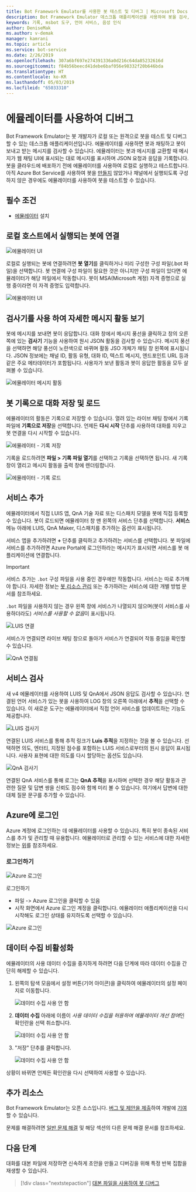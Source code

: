 ```yaml
---
title: Bot Framework Emulator를 사용한 봇 테스트 및 디버그 | Microsoft Docs
description: Bot Framework Emulator 데스크톱 애플리케이션을 사용하여 봇을 검사, 테스트 및 디버그하는 방법을 살펴봅니다.
keywords: 기록, msbot 도구, 언어 서비스, 음성 인식
author: DeniseMak
ms.author: v-demak
manager: kamrani
ms.topic: article
ms.service: bot-service
ms.date: 2/26/2019
ms.openlocfilehash: 307a6bf697e274391336a0d216c64da85232616d
ms.sourcegitcommit: f84b56beecd41debe6baf056e98332f20b646bda
ms.translationtype: HT
ms.contentlocale: ko-KR
ms.lasthandoff: 05/03/2019
ms.locfileid: "65033310"
---
```

# <a name="debug-with-the-emulator"></a>에뮬레이터를 사용하여 디버그

Bot Framework Emulator는 봇 개발자가 로컬 또는 원격으로 봇을 테스트 및 디버그할 수 있는 데스크톱 애플리케이션입니다. 에뮬레이터를 사용하면 봇과 채팅하고 봇이 보내고 받는 메시지를 검사할 수 있습니다. 에뮬레이터는 봇과 메시지를 교환할 때 메시지가 웹 채팅 UI에 표시되는 대로 메시지를 표시하며 JSON 요청과 응답을 기록합니다. 봇을 클라우드에 배포하기 전에 에뮬레이터를 사용하여 로컬로 실행하고 테스트합니다. 아직 Azure Bot Service를 사용하여 봇을 [만들지](./bot-service-quickstart.md) 않았거나 채널에서 실행되도록 구성하지 않은 경우에도 에뮬레이터를 사용하여 봇을 테스트할 수 있습니다.

## <a name="prerequisites"></a>필수 조건
- [에뮬레이터](https://aka.ms/Emulator-wiki-getting-started) 설치

## <a name="connect-to-a-bot-running-on-localhost"></a>로컬 호스트에서 실행되는 봇에 연결

![에뮬레이터 UI](media/emulator-v4/emulator-welcome.png)

로컬로 실행되는 봇에 연결하려면 **봇 열기**를 클릭하거나 미리 구성한 구성 파일(.bot 파일)을 선택합니다. 봇 연결에 구성 파일이 필요한 것은 아니지만 구성 파일이 있다면 에뮬레이터가 해당 파일에서 작동합니다. 봇이 MSA(Microsoft 계정) 자격 증명으로 실행 중이라면 이 자격 증명도 입력합니다.

![에뮬레이터 UI](media/emulator-v4/emulator-open-bot.png)

## <a name="view-detailed-message-activity-with-the-inspector"></a>검사기를 사용 하여 자세한 메시지 활동 보기

봇에 메시지를 보내면 봇이 응답합니다. 대화 창에서 메시지 풍선을 클릭하고 창의 오른쪽에 있는 **검사기** 기능을 사용하여 원시 JSON 활동을 검사할 수 있습니다. 메시지 풍선을 선택하면 해당 풍선이 노란색으로 바뀌며 활동 JSO 개체가 채팅 창 왼쪽에 표시됩니다. JSON 정보에는 채널 ID, 활동 유형, 대화 ID, 텍스트 메시지, 엔드포인트 URL 등과 같은 주요 메타데이터가 포함됩니다. 사용자가 보낸 활동과 봇이 응답한 활동을 모두 살펴볼 수 있습니다. 

![에뮬레이터 메시지 활동](media/emulator-v4/emulator-view-message-activity-03.png)

## <a name="save-and-load-conversations-with-bot-transcripts"></a>봇 기록으로 대화 저장 및 로드

에뮬레이터의 활동은 기록으로 저장할 수 있습니다. 열려 있는 라이브 채팅 창에서 기록 파일에 **기록으로 저장**을 선택합니다. 언제든 **다시 시작** 단추를 사용하여 대화를 지우고 봇 연결을 다시 시작할 수 있습니다.  

![에뮬레이터 - 기록 저장 ](media/emulator-v4/emulator-save-transcript.png)

기록을 로드하려면 **파일 > 기록 파일 열기**를 선택하고 기록을 선택하면 됩니다. 새 기록 창이 열리고 메시지 활동을 출력 창에 렌더링합니다. 

![에뮬레이터 - 기록 로드](media/emulator-v4/emulator-load-transcript.png)

## <a name="add-services"></a>서비스 추가 

에뮬레이터에서 직접 LUIS 앱, QnA 기술 자료 또는 디스패치 모델을 봇에 직접 등록할 수 있습니다. 봇이 로드되면 에뮬레이터 창 맨 왼쪽의 서비스 단추를 선택합니다. **서비스** 메뉴 아래에 LUIS, QnA Maker, 디스패치를 추가하는 옵션이 표시됩니다. 

서비스 앱을 추가하려면 **+** 단추를 클릭하고 추가하려는 서비스를 선택합니다. 봇 파일에 서비스를 추가하려면 Azure Portal에 로그인하라는 메시지가 표시되면 서비스를 봇 애플리케이션에 연결합니다. 

> [!IMPORTANT]
> 서비스 추가는 `.bot` 구성 파일을 사용 중인 경우에만 작동합니다. 서비스는 따로 추가해야 합니다. 자세한 정보는 [봇 리소스 관리](v4sdk/bot-file-basics.md) 또는 추가하려는 서비스에 대한 개별 방법 문서를 참조하세요.
>
> `.bot` 파일을 사용하지 않는 경우 왼쪽 창에 서비스가 나열되지 않으며(봇이 서비스를 사용하더라도) *서비스를 사용할 수 없음*이 표시됩니다.

![LUIS 연결](media/emulator-v4/emulator-connect-luis-btn.png)

서비스가 연결되면 라이브 채팅 창으로 돌아가 서비스가 연결되어 작동 중임을 확인할 수 있습니다. 

![QnA 연결됨](media/emulator-v4/emulator-view-message-activity.png)

## <a name="inspect-services"></a>서비스 검사

새 v4 에뮬레이터를 사용하여 LUIS 및 QnA에서 JSON 응답도 검사할 수 있습니다. 연결된 언어 서비스가 있는 봇을 사용하여 LOG 창의 오른쪽 아래에서 **추적**을 선택할 수 있습니다. 이 새로운 도구는 에뮬레이터에서 직접 언어 서비스를 업데이트하는 기능도 제공합니다. 

![LUIS 검사기](media/emulator-v4/emulator-luis-inspector.png)

연결된 LUIS 서비스를 통해 추적 링크가 **Luis 추적**을 지정하는 것을 볼 수 있습니다. 선택하면 의도, 엔터티, 지정된 점수를 포함하는 LUIS 서비스로부터의 원시 응답이 표시됩니다. 사용자 표현에 대한 의도를 다시 할당하는 옵션도 있습니다. 

![QnA 검사기](media/emulator-v4/emulator-qna-inspector.png)

연결된 QnA 서비스를 통해 로그는 **QnA 추적**을 표시하며 선택한 경우 해당 활동과 관련한 질문 및 답변 쌍을 신뢰도 점수와 함께 미리 볼 수 있습니다. 여기에서 답변에 대한 대체 질문 문구를 추가할 수 있습니다.

<!--## Configure ngrok

If you are using Windows and you are running the Bot Framework Emulator behind a firewall or other network boundary and want to connect to a bot that is hosted remotely, you must install and configure **ngrok** tunneling software. The Bot Framework Emulator integrates tightly with ngrok tunnelling software (developed by [inconshreveable][inconshreveable]), and can launch it automatically when it is needed.

Open the **Emulator Settings**, enter the path to ngrok, select whether or not to bypass ngrok for local addresses, and click **Save**.

![ngrok path](media/emulator-v4/emulator-ngrok-path.png)
-->

## <a name="login-to-azure"></a>Azure에 로그인

Azure 계정에 로그인하는 데 에뮬레이터를 사용할 수 있습니다. 특히 봇이 종속된 서비스를 추가 및 관리할 때 유용합니다. 에뮬레이터로 관리할 수 있는 서비스에 대한 자세한 정보는 [위](#add-services)를 참조하세요.

### <a name="to-login"></a>로그인하기

![Azure 로그인](media/emulator-v4/emulator-azure-login.png)

로그인하기
- 파일 -> Azure 로그인을 클릭할 수 있음
- 시작 화면에서 Azure 로그인 계정을 클릭합니다. 에뮬레이터 애플리케이션을 다시 시작해도 로그인 상태를 유지하도록 선택할 수 있습니다.

![Azure 로그인](media/emulator-v4/emulator-azure-login-success.png)

## <a name="disabling-data-collection"></a>데이터 수집 비활성화

에뮬레이터의 사용 데이터 수집을 중지하게 하려면 다음 단계에 따라 데이터 수집을 간단히 해제할 수 있습니다.

1. 왼쪽의 탐색 모음에서 설정 버튼(기어 아이콘)을 클릭하여 에뮬레이터의 설정 페이지로 이동합니다.

    ![데이터 수집 사용 안 함](media/emulator-v4/emulator-disable-data-1.png)

2. **데이터 수집** 아래에 이름이 *사용 데이터 수집을 허용하여 에뮬레이터 개선 참여*인 확인란을 선택 취소합니다.

    ![데이터 수집 사용 안 함](media/emulator-v4/emulator-disable-data-2.png)

3. "저장" 단추를 클릭합니다.

    ![데이터 수집 사용 안 함](media/emulator-v4/emulator-disable-data-3.png)
    
상황이 바뀌면 언제든 확인란을 다시 선택하여 사용할 수 있습니다.

## <a name="additional-resources"></a>추가 리소스

Bot Framework Emulator는 오픈 소스입니다. [버그 및 제안을 제출][EmulatorGithubBugs]하여 개발에 [기여][EmulatorGithubContribute]할 수 있습니다.

문제를 해결하려면 [일반 문제 해결](bot-service-troubleshoot-bot-configuration.md) 및 해당 섹션의 다른 문제 해결 문서를 참조하세요.

## <a name="next-steps"></a>다음 단계

대화를 대본 파일에 저장하면 신속하게 초안을 만들고 디버깅을 위해 특정 반복 집합을 재생할 수 있습니다.

> [!div class="nextstepaction"]
> [대본 파일을 사용하여 봇 디버그](~/v4sdk/bot-builder-debug-transcript.md)

<!-- Footnote-style URLs -->

[EmulatorGithubContribute]: https://github.com/Microsoft/BotFramework-Emulator/wiki/How-to-Contribute
[EmulatorGithubBugs]: https://github.com/Microsoft/BotFramework-Emulator/wiki/Submitting-Bugs-%26-Suggestions

[ngrokDownload]: https://ngrok.com/
[inconshreveable]: https://inconshreveable.com/
